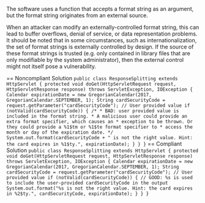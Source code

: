 The software uses a function that accepts a format string as an argument, but the format string originates from an external source.

When an attacker can modify an externally-controlled format string, this can lead to buffer overflows, denial of service, or data representation problems.
It should be noted that in some circumstances, such as internationalization, the set of format strings is externally controlled by design. If the source of these format strings is trusted (e.g. only contained in library files that are only modifiable by the system administrator), then the external control might not itself pose a vulnerability.

== Noncompliant Solution
``
public class ResponseSplitting extends HttpServlet {
  protected void doGet(HttpServletRequest request, HttpServletResponse response)
  throws ServletException, IOException {
    Calendar expirationDate = new GregorianCalendar(2017, GregorianCalendar.SEPTEMBER, 1);
    String cardSecurityCode = request.getParameter("cardSecurityCode"); // User provided value
    if (notValid(cardSecurityCode)) {
      /*
       * BAD: user provided value is included in the format string.
       * A malicious user could provide an extra format specifier, which causes an
       * exception to be thrown. Or they could provide a %1$tm or %1$te format specifier to
       * access the month or day of the expiration date.
       */
      System.out.format(cardSecurityCode + " is not the right value. Hint: the card expires in %1$ty.", expirationDate);
    }
  }
}
``
== Compliant Solution
``
public class ResponseSplitting extends HttpServlet {
  protected void doGet(HttpServletRequest request, HttpServletResponse response)
  throws ServletException, IOException {
    Calendar expirationDate = new GregorianCalendar(2017, GregorianCalendar.SEPTEMBER, 1);
    String cardSecurityCode = request.getParameter("cardSecurityCode"); // User provided value
    if (notValid(cardSecurityCode)) {
      // GOOD: %s is used to include the user-provided cardSecurityCode in the output
      System.out.format("%s is not the right value. Hint: the card expires in %2$ty.", cardSecurityCode, expirationDate);
    }
  }
}
``